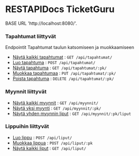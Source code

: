 
# RESTAPIDocs TicketGuru

BASE URL 'http://localhost:8080/'.



### Tapahtumat liittyvät 

Endpointit Tapahtumat taulun katsomiseen ja muokkaamiseen

* [Näytä kaikki tapahtumat](tapahtumat/get.md) : `GET /api/tapahtumat/`
* [Luo tapahtuma](tapahtumat/create.md) : `POST /api/tapahtumat/`
* [Näytä tapahtuma](tapahtumat/pk/get.md) : `GET /api/tapahtumat/:pk/`
* [Muokkaa tapahtumaa](tapahtumat/pk/put.md) : `PUT /api/tapahtumat/:pk/`
* [Poista tapahtuma](tapahtumat/pk/delete.md) : `DELETE /api/tapahtumat/:pk/`

### Myynnit liittyvät

* [Näytä kaikki myynnit](myynnit/get.md) : `GET /api/myynnit/`
* [Näytä yksi myynti](myynnit/pk/get.md) : `GET /api/myynnit/:pk/`
* [Näytä yhden myynnin liput](myynnit/pk/get.md) : `GET /api/myynnit/:pk/liput`

### Lippuihin liittyvät
* [Luo lippu](liput/create.md) : `POST /api/liput/`
* [Muokkaa lippua](liput/put.md) : `POST /api/liput/:pk`
* [Näytä kaikki liput](liput/get.md) : `GET /api/liput/`

